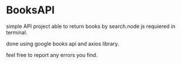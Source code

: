 # BooksAPI
simple API project able to return books by search.node js requiered in terminal.

done using google books api and axios library.

feel free to report any errors you find.
